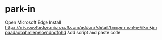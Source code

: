 # park-in

Open Microsoft Edge
Install https://microsoftedge.microsoft.com/addons/detail/tampermonkey/iikmkjmpaadaobahmlepeloendndfphd
Add script and paste code
